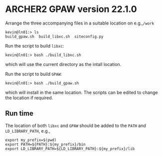 # ARCHER2 GPAW version 22.1.0

Arrange the three accompanying files in a suitable location on
e.g.,`/work`
```
kevin@ln01:> ls
build_gpaw.sh  build_libxc.sh  siteconfig.py
```

Run the script to build `libxc`:
```
kevin@ln01:> bash ./build_libxc.sh
```
which will use the current directory as the intall location.

Run the script to build `GPAW`:
```
kevin@ln01:> bash ./build_gpaw.sh
```
which will install in the same location. The scripts can be edited
to change the location if required.

## Run time

The location of both `libxc` and `GPAW` should be added to the
`PATH` and `LD_LIBRARY_PATH`, e.g.,
```
export my_prefix=$(pwd)
export PATH=${PATH}:${my_prefix}/bin
export LD_LIBRARY_PATH=${LD_LIBRARY_PATH}:${my_prefix}/lib
```
